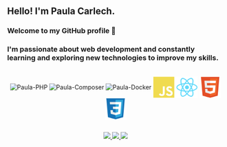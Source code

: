 ## Hello! I'm Paula Carlech.
### Welcome to my GitHub profile 👋 
### I'm passionate about web development and constantly learning and exploring new technologies to improve my skills.

<div align="center" style="display: inline_block"><br>
  <img align="center" alt="Paula-PHP" height="50" width="50" src="https://cdn.jsdelivr.net/gh/devicons/devicon@latest/icons/php/php-original.svg" /> 
  <img align="center" alt="Paula-Composer" height="50" width="50" src="https://cdn.jsdelivr.net/gh/devicons/devicon@latest/icons/composer/composer-original.svg" />
  <img align="center" alt="Paula-Docker" height="50" width="50" src="https://cdn.jsdelivr.net/gh/devicons/devicon@latest/icons/docker/docker-original-wordmark.svg" />
  <img align="center" alt="Paula-Js" height="50" width="50" src="https://raw.githubusercontent.com/devicons/devicon/master/icons/javascript/javascript-plain.svg">
  <img align="center" alt="Paula-React" height="50" width="50" src="https://raw.githubusercontent.com/devicons/devicon/master/icons/react/react-original.svg">
  <img align="center" alt="Paula-HTML" height="50" width="50" src="https://raw.githubusercontent.com/devicons/devicon/master/icons/html5/html5-original.svg">
  <img align="center" alt="Paula-CSS" height="50" width="50" src="https://raw.githubusercontent.com/devicons/devicon/master/icons/css3/css3-original.svg">
</div>
  
##

<div align="center"> 
  <a href="https://instagram.com/paulacarlech" target="_blank">
    <img src="https://img.shields.io/badge/-Instagram-%23E4405F?style=for-the-badge&logo=instagram&logoColor=white" target="_blank">
  </a>
  <a href="mailto:paulacarlech@gmail.com">
    <img src="https://img.shields.io/badge/-Gmail-%23333?style=for-the-badge&logo=gmail&logoColor=white" target="_blank">
  </a>
  <a href="https://www.linkedin.com/in/paula-carlech-0a283b1a7/" target="_blank">
    <img src="https://img.shields.io/badge/-LinkedIn-%230077B5?style=for-the-badge&logo=linkedin&logoColor=white" target="_blank">
  </a> 
</div>
